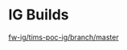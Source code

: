# IG Builds  
[fw-ig/tims-poc-ig/branch/master](https://HOT-Ecosystem.github.io/tims-poc-ig/fw-ig/tims-poc-ig/branch/master/index.html?version=73011a6ba38f0eedc483bb8f31c733253ab4a251)  
